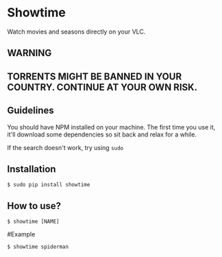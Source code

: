 Showtime
========

Watch movies and seasons directly on your VLC.


WARNING
-------

## TORRENTS MIGHT BE BANNED IN YOUR COUNTRY. CONTINUE AT YOUR OWN RISK.


Guidelines
----------

You should have NPM installed on your machine. The first time you use it, it'll download some dependencies so sit back and relax for a while. 

If the search doesn't work, try using `sudo`


Installation
------------

```
$ sudo pip install showtime
```

How to use?
-----------

```
$ showtime [NAME]
```

#Example

```
$ showtime spiderman
```
